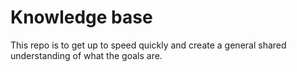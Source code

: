 # Knowledge base

This repo is to get up to speed quickly and create a general shared understanding of what the goals are.
